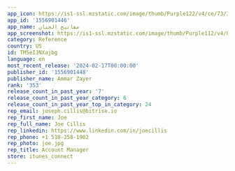 ```yaml
---
app_icon: https://is1-ssl.mzstatic.com/image/thumb/Purple122/v4/ce/73/3e/ce733e43-a3f4-bfd8-f27c-2012d2ddfc70/AppIcon-0-0-1x_U007emarketing-0-7-0-0-85-220.png/1024x1024bb.png
app_id: '1556901446'
app_name: مفاتيح الجنان
app_screenshot: https://is1-ssl.mzstatic.com/image/thumb/Purple112/v4/8a/de/9f/8ade9f03-509f-256d-1fb5-c91f60a539b6/5937d9a2-0f22-4eda-98d9-02d5459dd4e1_simulator_screenshot_1631BC79-1417-488D-B141-E046159F3044.png/1284x2778bb.png
category: Reference
country: US
id: TM5eIJNXajbg
language: en
most_recent_release: '2024-02-17T00:00:00'
publisher_id: '1556901448'
publisher_name: Ammar Zayer
rank: '353'
release_count_in_past_year: '7'
release_count_in_past_year_category: 6
release_count_in_past_year_top_in_category: 24
rep_email: joseph.cillis@bitrise.io
rep_first_name: Joe
rep_full_name: Joe Cillis
rep_linkedin: https://www.linkedin.com/in/joecillis
rep_phone: +1 518-258-1902
rep_photo: joe.jpg
rep_title: Account Manager
store: itunes_connect
---
```

